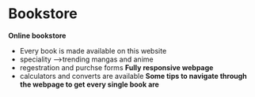# Bookstore
**Online bookstore**
* Every book is made available on this website 
* speciality -->trending mangas and anime 
* regestration and purchse forms 
**Fully responsive webpage**
* calculators and converts are available
**Some tips to navigate through the webpage to get every single book are**

